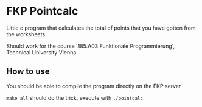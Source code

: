# FKP Pointcalc 

Little c program that calculates the total of points that you have gotten from the worksheets

Should work for the course '185.A03 Funktionale Programmierung', Technical University Vienna

## How to use
You should be able to compile the program directly on the FKP server

`make all` should do the trick, execute with `./pointcalc` 
